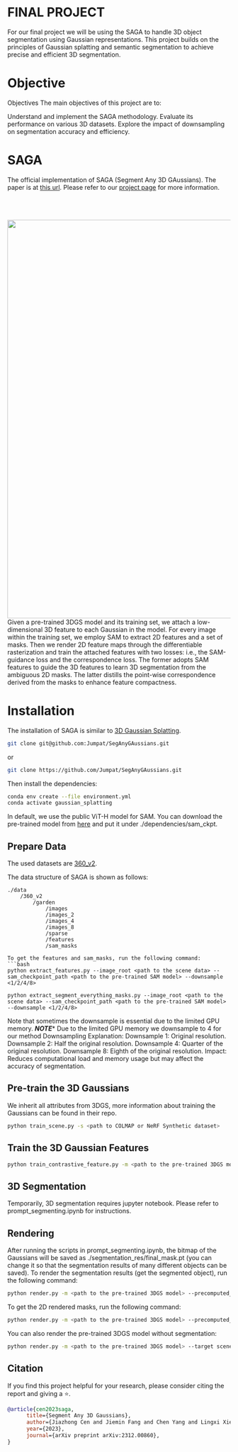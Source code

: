 
# FINAL PROJECT 
For our final project we will be using the SAGA  to handle 3D object segmentation using Gaussian representations. This project builds on the principles of Gaussian splatting and semantic segmentation to achieve precise and efficient 3D segmentation.
# Objective
Objectives
The main objectives of this project are to:

Understand and implement the SAGA methodology.
Evaluate its performance on various 3D datasets.
Explore the impact of downsampling on segmentation accuracy and efficiency.
# SAGA
The official implementation of SAGA (Segment Any 3D GAussians). The paper is at [this url](https://jumpat.github.io/SAGA/SAGA_paper.pdf). Please refer to our [project page](https://jumpat.github.io/SAGA/) for more information. 
<br>
<br>  
</div>
<br>
<br>
<div align=center>
<img src="./imgs/pipe.png" width="900px">
</div>
Given a pre-trained 3DGS model and its training set, we attach a low-dimensional 3D feature to each Gaussian in the model. For every image within the training set, we employ SAM to extract 2D features and a set of masks. Then we render 2D feature maps through the differentiable rasterization and train the attached features with two losses: i.e., the SAM-guidance loss and the correspondence loss. The former adopts SAM features to guide the 3D features to learn 3D segmentation from the ambiguous 2D masks. The latter distills the point-wise correspondence derived from the masks to enhance feature compactness.

# Installation
The installation of SAGA is similar to [3D Gaussian Splatting](https://github.com/graphdeco-inria/gaussian-splatting).
```bash
git clone git@github.com:Jumpat/SegAnyGAussians.git
```
or
```bash
git clone https://github.com/Jumpat/SegAnyGAussians.git
```
Then install the dependencies:
```bash
conda env create --file environment.yml
conda activate gaussian_splatting
```
In default, we use the public ViT-H model for SAM. You can download the pre-trained model from [here](https://dl.fbaipublicfiles.com/segment_anything/sam_vit_h_4b8939.pth) and put it under ./dependencies/sam_ckpt.

## Prepare Data

The used datasets are [360_v2](https://jonbarron.info/mipnerf360/).

The data structure of SAGA is shown as follows:
```
./data
    /360_v2
        /garden
            /images
            /images_2
            /images_4
            /images_8
            /sparse
            /features
            /sam_masks
    
To get the features and sam_masks, run the following command:
```bash
python extract_features.py --image_root <path to the scene data> --sam_checkpoint_path <path to the pre-trained SAM model> --downsample <1/2/4/8>

python extract_segment_everything_masks.py --image_root <path to the scene data> --sam_checkpoint_path <path to the pre-trained SAM model> --downsample <1/2/4/8>
```
Note that sometimes the downsample is essential due to the limited GPU memory.
***NOTE**** Due to the limited GPU memory we downsample to 4 for our method
Downsampling
Explanation:
Downsample 1: Original resolution.
Downsample 2: Half the original resolution.
Downsample 4: Quarter of the original resolution.
Downsample 8: Eighth of the original resolution.
Impact: Reduces computational load and memory usage but may affect the accuracy of segmentation.


## Pre-train the 3D Gaussians
We inherit all attributes from 3DGS, more information about training the Gaussians can be found in their repo.
```bash
python train_scene.py -s <path to COLMAP or NeRF Synthetic dataset>
```

## Train the 3D Gaussian Features
```bash
python train_contrastive_feature.py -m <path to the pre-trained 3DGS model>
```

## 3D Segmentation
Temporarily, 3D segmentation requires jupyter notebook. Please refer to prompt_segmenting.ipynb for instructions.

## Rendering
After running the scripts in prompt_segmenting.ipynb, the bitmap of the Gaussians will be saved as ./segmentation_res/final_mask.pt (you can change it so that the segmentation results of many different objects can be saved). To render the segmentation results (get the segmented object), run the following command:
```bash
python render.py -m <path to the pre-trained 3DGS model> --precomputed_mask <path to the segmentation results> --target scene --segment
```

To get the 2D rendered masks, run the following command:
```bash
python render.py -m <path to the pre-trained 3DGS model> --precomputed_mask <path to the segmentation results> --target seg
```

You can also render the pre-trained 3DGS model without segmentation:
```bash
python render.py -m <path to the pre-trained 3DGS model> --target scene
```

## Citation
If you find this project helpful for your research, please consider citing the report and giving a ⭐.
```BibTex
@article{cen2023saga,
      title={Segment Any 3D Gaussians}, 
      author={Jiazhong Cen and Jiemin Fang and Chen Yang and Lingxi Xie and Xiaopeng Zhang and Wei Shen and Qi Tian},
      year={2023},
      journal={arXiv preprint arXiv:2312.00860},
}
```

